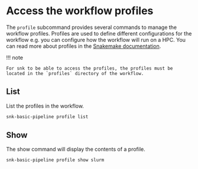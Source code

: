 # Access the workflow profiles

The `profile` subcommand provides several commands to manage the workflow profiles. Profiles are used to define different configurations for the workflow e.g. you can configure how the workflow will run on a HPC. You can read more about profiles in the [Snakemake documentation](https://snakemake.readthedocs.io/en/stable/executing/cli.html#profiles).

!!! note

    For snk to be able to access the profiles, the profiles must be located in the `profiles` directory of the workflow.

## List

List the profiles in the workflow.

```bash
snk-basic-pipeline profile list
```

## Show

The show command will display the contents of a profile.

```bash
snk-basic-pipeline profile show slurm
```

